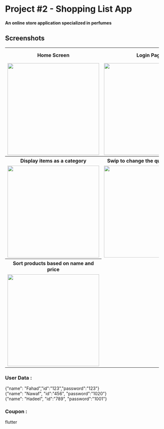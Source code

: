 # Project #2 - Shopping List App
 #### An online store application specialized in perfumes

  






## Screenshots
<Table>
        <th>Home Screen</th>
        <th>Login Page</th>
        <th>buy item, the remaining quantity has decreased</th>
    </tr>
    <tr>
        <td><img src="https://github.com/Alawashez2/Project-2/assets/94991478/35c5bb6b-d35f-4680-b298-588c1b647aa2" width=300/></td>
        <td><img src="https://github.com/Alawashez2/Project-2/assets/94991478/8efe48f7-ce11-4cfc-b64a-6c2f1bb876ad" width=300/></td>
        <td><img src="https://github.com/Alawashez2/Project-2/assets/94991478/303d2232-f777-459a-8cd0-9097ddc47a7e" width=300/></td>
    </tr>
    <tr>                   
        <th>Display items as a category</th>
        <th>Swip to change the quantity of item </th>
        <th>Apply a coupon to git discount</th>
    </tr>
    <tr>
        <td><img src="https://github.com/Alawashez2/Project-2/assets/94991478/815d4b0a-966c-4f5b-a4c5-aa92ef49c6a5" width=300/></td>
        <td><img src="https://github.com/Alawashez2/Project-2/assets/94991478/e410eef4-0a58-4cab-aa3c-b4cc30b85ddc" width=300/></td>
        <td><img src="https://github.com/Alawashez2/Project-2/assets/94991478/88409c18-4816-44bf-b433-b7e38d7f16da" width=300/></td>
    </tr>
    <tr>                   
        <th>Sort products based on name and price</th>
    </tr>
    <tr>
        <td><img src="https://github.com/Alawashez2/Project-2/assets/94991478/ebea1a41-ccd0-4e06-9d99-c9802a6677fd" width=300/></td>
    </tr>

</Table>

### User Data :
 {"name": "Fahad","id":"123","password":"123"}      
 {"name": "Nawaf", "id":"456", "password":"1020"}      
 {"name": "Hadeel", "id":"789", "password":"1001"}

### Coupon :
flutter
 
